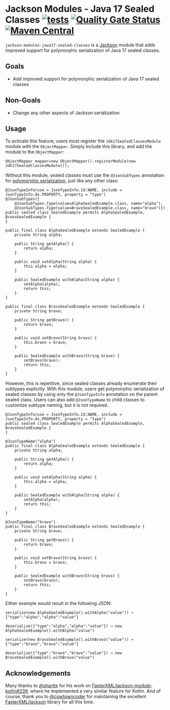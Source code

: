 # Jackson Modules - Java 17 Sealed Classes [![tests](https://github.com/sigpwned/jackson-modules-java-17-sealed-classes/actions/workflows/tests.yml/badge.svg)](https://github.com/sigpwned/jackson-modules-java-17-sealed-classes/actions/workflows/tests.yml) [![Quality Gate Status](https://sonarcloud.io/api/project_badges/measure?project=sigpwned_jackson-modules-java-17-sealed-classes&metric=alert_status)](https://sonarcloud.io/summary/new_code?id=sigpwned_jackson-modules-java-17-sealed-classes) [![Maven Central](https://maven-badges.herokuapp.com/maven-central/com.sigpwned/jackson-modules-java17-sealed-classes/badge.svg)](https://maven-badges.herokuapp.com/maven-central/com.sigpwned/jackson-modules-java17-sealed-classes)

`jackson-modules-java17-sealed-classes` is a [Jackson](https://github.com/FasterXML/jackson) module that adds improved support for polymorphic serialization of Java 17 sealed classes.

## Goals

* Add improved support for polymorphic serialization of Java 17 sealed classes

## Non-Goals

* Change any other aspects of Jackson serialization

## Usage

To activate this feature, users must register the `Jdk17SealedClassesModule` module with the `ObjectMapper`. Simply include this library, and add the module to the `ObjectMapper`:

    ObjectMapper mapper=new ObjectMapper().registerModule(new Jdk17SealedClassesModule());

Without this module, sealed classes must use the `@JsonSubTypes` annotation for [polymorphic serialization](https://www.baeldung.com/jackson-annotations), just like any other class:

    @JsonTypeInfo(use = JsonTypeInfo.Id.NAME, include = JsonTypeInfo.As.PROPERTY, property = "type")
    @JsonSubTypes({
        @JsonSubTypes.Type(value=AlphaSealedExample.class, name="alpha"),
        @JsonSubTypes.Type(value=BravoSealedExample.class, name="bravo")})
    public sealed class SealedExample permits AlphaSealedExample, BravoSealedExample {
    }
    
    public final class AlphaSealedExample extends SealedExample {
        private String alpha;
        
        public String getAlpha() {
            return alpha;
        }
        
        public void setAlpha(String alpha) {
            this.alpha = alpha;
        }
        
        public SealedExample withAlpha(String alpha) {
            setAlpha(alpha);
            return this;
        }
    }
    
    public final class BravoSealedExample extends SealedExample {
        private String bravo;
        
        public String getBravo() {
            return bravo;
        }
        
        public void setBravo(String bravo) {
            this.bravo = bravo;
        }
        
        public SealedExample withBravo(String bravo) {
            setBravo(bravo);
            return this;
        }
    }

However, this is repetitive, since sealed classes already enumerate their subtypes explicitly. With this module, users get polymorphic serialization of sealed classes by using only the `@JsonTypeInfo` annotation on the parent sealed class. Users can also add `@JsonTypeName` to child classes to customize subtype naming, but it is not required.

    @JsonTypeInfo(use = JsonTypeInfo.Id.NAME, include = JsonTypeInfo.As.PROPERTY, property = "type")
    public sealed class SealedExample permits AlphaSealedExample, BravoSealedExample {
    }
    
    @JsonTypeName("alpha")
    public final class AlphaSealedExample extends SealedExample {
        private String alpha;
        
        public String getAlpha() {
            return alpha;
        }
        
        public void setAlpha(String alpha) {
            this.alpha = alpha;
        }
        
        public SealedExample withAlpha(String alpha) {
            setAlpha(alpha);
            return this;
        }
    }
    
    @JsonTypeName("bravo")
    public final class BravoSealedExample extends SealedExample {
        private String bravo;
        
        public String getBravo() {
            return bravo;
        }
        
        public void setBravo(String bravo) {
            this.bravo = bravo;
        }
        
        public SealedExample withBravo(String bravo) {
            setBravo(bravo);
            return this;
        }
    }
    
Either example would result in the following JSON:

    serialize(new AlphaSealedExample().withAlpha("value")) → {"type":"alpha","alpha":"value"}

    deserialize({"type":"alpha","alpha":"value"}) → new AlphaSealedExample().withAlpha("value")
    
    serialize(new BravoSealedExample().withBravo("value")) → {"type":"bravo","bravo":"value"}
    
    deserialize({"type":"bravo","bravo":"value"}) → new BravoSealedExample().withBravo("value")
    
## Acknowledgements

Many thanks to [@shartte](https://github.com/shartte) for his work on [FasterXML/jackson-module-kotlin#239](https://github.com/FasterXML/jackson-module-kotlin/issues/239), where he implemented a very similar feature for Kotlin. And of course, thank you to [@cowtowncoder](https://github.com/cowtowncoder) for maintaining the excellent [FasterXML/jackson](https://github.com/FasterXML/jackson) library for all this time.

